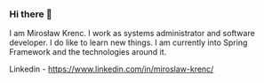 ### Hi there 👋

I am Mirosław Krenc. I work as systems administrator and software developer. I do like to learn new things. I am currently into Spring Framework and the technologies around it. 

Linkedin - https://www.linkedin.com/in/miroslaw-krenc/

<!--
**MirekKrenc/MirekKrenc** is a ✨ _special_ ✨ repository because its `README.md` (this file) appears on your GitHub profile.

Here are some ideas to get you started:

- 🔭 I’m currently working on ...
- 🌱 I’m currently learning ...
- 👯 I’m looking to collaborate on ...
- 🤔 I’m looking for help with ...
- 💬 Ask me about ...
- 📫 How to reach me: ...
- 😄 Pronouns: ...
- ⚡ Fun fact: ...
-->
